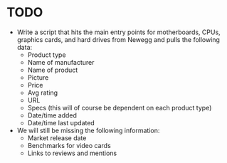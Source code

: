 TODO
====

* Write a script that hits the main entry points for motherboards, CPUs, graphics cards, and hard drives from Newegg and pulls the following data:
  - Product type
  - Name of manufacturer
  - Name of product
  - Picture
  - Price
  - Avg rating
  - URL
  - Specs (this will of course be dependent on each product type)
  - Date/time added
  - Date/time last updated
* We will still be missing the following information:
  - Market release date
  - Benchmarks for video cards
  - Links to reviews and mentions